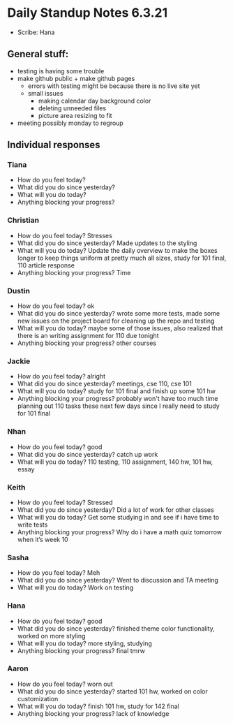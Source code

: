# Daily Standup Notes 6.3.21
* Scribe: Hana

## General stuff:
* testing is having some trouble
* make github public + make github pages
  * errors with testing might be because there is no live site yet
  * small issues
    * making calendar day background color
    * deleting unneeded files
    * picture area resizing to fit
* meeting possibly monday to regroup

## Individual responses
### Tiana
* How do you feel today? 
* What did you do since yesterday?
* What will you do today? 
* Anything blocking your progress? 

### Christian
* How do you feel today? Stresses
* What did you do since yesterday? Made updates to the styling
* What will you do today? Update the daily overview to make the boxes longer to keep things uniform at pretty much all sizes, study for 101 final, 110 article response
* Anything blocking your progress? Time

### Dustin
* How do you feel today? ok
* What did you do since yesterday? wrote some more tests, made some new issues on the project board for cleaning up the repo and testing
* What will you do today? maybe some of those issues, also realized that there is an writing assignment for 110 due tonight
* Anything blocking your progress? other courses

### Jackie
* How do you feel today? alright
* What did you do since yesterday? meetings, cse 110, cse 101
* What will you do today? study for 101 final and finish up some 101 hw
* Anything blocking your progress? probably won't have too much time planning out 110 tasks these next few days since I really need to study for 101 final

### Nhan
* How do you feel today? good
* What did you do since yesterday? catch up work
* What will you do today? 110 testing, 110 assignment, 140 hw, 101 hw, essay

### Keith
* How do you feel today? Stressed
* What did you do since yesterday? Did a lot of work for other classes
* What will you do today? Get some studying in and see if i have time to write tests
* Anything blocking your progress? Why do i have a math quiz tomorrow when it’s week 10

### Sasha
* How do you feel today? Meh
* What did you do since yesterday? Went to discussion and TA meeting
* What will you do today? Work on testing

### Hana
* How do you feel today? good
* What did you do since yesterday? finished theme color functionality, worked on more styling
* What will you do today? more styling, studying
* Anything blocking your progress? final tmrw

### Aaron 
* How do you feel today? worn out
* What did you do since yesterday? started 101 hw, worked on color customization
* What will you do today? finish 101 hw, study for 142 final
* Anything blocking your progress? lack of knowledge
